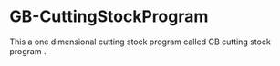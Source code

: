 # GB-CuttingStockProgram
This a one dimensional cutting stock program called GB cutting stock program .
